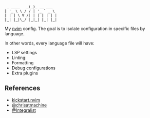 
```
 _ ____   _(_)_ __ ___  
| '_ \ \ / / | '_ ` _ \ 
| | | \ V /| | | | | | |
|_| |_|\_/ |_|_| |_| |_|
```

My [nvim](https://neovim.io/) config. The goal is to isolate configuration in specific files by language.

In other words, every language file will have:

- LSP settings
- Linting
- Formatting
- Debug configurations
- Extra plugins

## References

- [kickstart.nvim](https://github.com/nvim-lua/kickstart.nvim)
- [@chrisatmachine](https://github.com/ChristianChiarulli/nvim)
- [@Integralist](https://github.com/Integralist/nvim)

